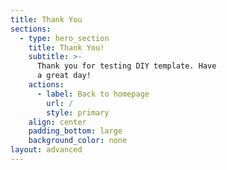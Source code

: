 ```yaml
---
title: Thank You
sections:
  - type: hero_section
    title: Thank You!
    subtitle: >-
      Thank you for testing DIY template. Have
      a great day!
    actions:
      - label: Back to homepage
        url: /
        style: primary
    align: center
    padding_bottom: large
    background_color: none
layout: advanced
---
```


